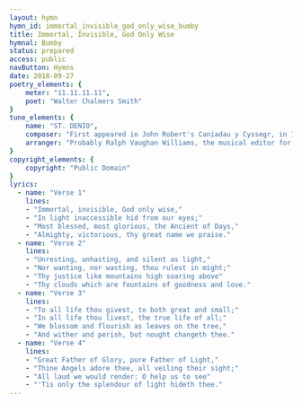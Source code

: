 ```yaml
---
layout: hymn
hymn_id: immortal_invisible_god_only_wise_bumby
title: Immortal, Invisible, God Only Wise
hymnal: Bumby
status: prepared
access: public
navButton: Hymns
date: 2018-09-27
poetry_elements: {
    meter: "11.11.11.11",
    poet: "Walter Chalmers Smith"
}
tune_elements: {
    name: "ST. DENIO",
    composer: "First appeared in John Robert's Caniadau y Cyssegr, in 1839",
    arranger: "Probably Ralph Vaughan Williams, the musical editor for The English Hymnal (1906)"
}
copyright_elements: {
    copyright: "Public Domain"
}
lyrics:
  - name: "Verse 1"
    lines:
    - "Immortal, invisible, God only wise,"
    - "In light inaccessible hid from our eyes;"
    - "Most blessed, most glorious, the Ancient of Days,"
    - "Almighty, victorious, thy great name we praise."
  - name: "Verse 2"
    lines:
    - "Unresting, unhasting, and silent as light,"
    - "Nor wanting, nor wasting, thou rulest in might;"
    - "Thy justice like mountains high soaring above"
    - "Thy clouds which are fountains of goodness and love."
  - name: "Verse 3"
    lines:
    - "To all life thou givest, to both great and small;"
    - "In all life thou livest, the true life of all;"
    - "We blossom and flourish as leaves on the tree,"
    - "And wither and perish, but nought changeth thee."
  - name: "Verse 4"
    lines:
    - "Great Father of Glory, pure Father of Light,"
    - "Thine Angels adore thee, all veiling their sight;"
    - "All laud we would render: O help us to see"
    - "'Tis only the splendour of light hideth thee."
---
```

